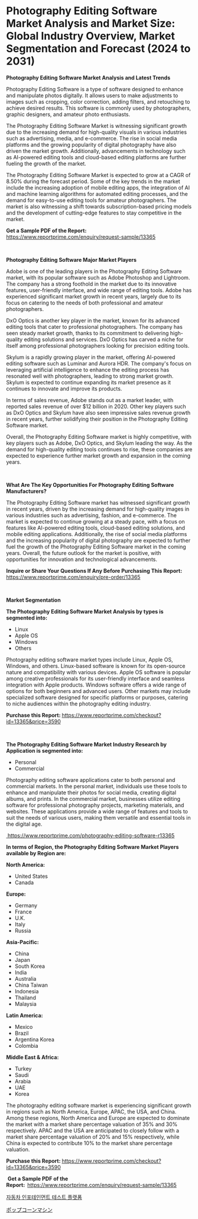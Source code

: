 <p><h1>Photography Editing Software Market Analysis and Market Size: Global Industry Overview, Market Segmentation and Forecast (2024 to 2031)</h1></p><p><strong>Photography Editing Software Market Analysis and Latest Trends</strong></p>
<p><p>Photography Editing Software is a type of software designed to enhance and manipulate photos digitally. It allows users to make adjustments to images such as cropping, color correction, adding filters, and retouching to achieve desired results. This software is commonly used by photographers, graphic designers, and amateur photo enthusiasts.</p><p>The Photography Editing Software Market is witnessing significant growth due to the increasing demand for high-quality visuals in various industries such as advertising, media, and e-commerce. The rise in social media platforms and the growing popularity of digital photography have also driven the market growth. Additionally, advancements in technology such as AI-powered editing tools and cloud-based editing platforms are further fueling the growth of the market.</p><p>The Photography Editing Software Market is expected to grow at a CAGR of 8.50% during the forecast period. Some of the key trends in the market include the increasing adoption of mobile editing apps, the integration of AI and machine learning algorithms for automated editing processes, and the demand for easy-to-use editing tools for amateur photographers. The market is also witnessing a shift towards subscription-based pricing models and the development of cutting-edge features to stay competitive in the market.</p></p>
<p><strong>Get a Sample PDF of the Report:&nbsp;</strong> <a href="https://www.reportprime.com/enquiry/request-sample/13365">https://www.reportprime.com/enquiry/request-sample/13365</a></p>
<p>&nbsp;</p>
<p><strong>Photography Editing Software Major Market Players</strong></p>
<p><p>Adobe is one of the leading players in the Photography Editing Software market, with its popular software such as Adobe Photoshop and Lightroom. The company has a strong foothold in the market due to its innovative features, user-friendly interface, and wide range of editing tools. Adobe has experienced significant market growth in recent years, largely due to its focus on catering to the needs of both professional and amateur photographers.</p><p>DxO Optics is another key player in the market, known for its advanced editing tools that cater to professional photographers. The company has seen steady market growth, thanks to its commitment to delivering high-quality editing solutions and services. DxO Optics has carved a niche for itself among professional photographers looking for precision editing tools.</p><p>Skylum is a rapidly growing player in the market, offering AI-powered editing software such as Luminar and Aurora HDR. The company's focus on leveraging artificial intelligence to enhance the editing process has resonated well with photographers, leading to strong market growth. Skylum is expected to continue expanding its market presence as it continues to innovate and improve its products.</p><p>In terms of sales revenue, Adobe stands out as a market leader, with reported sales revenue of over $12 billion in 2020. Other key players such as DxO Optics and Skylum have also seen impressive sales revenue growth in recent years, further solidifying their position in the Photography Editing Software market.</p><p>Overall, the Photography Editing Software market is highly competitive, with key players such as Adobe, DxO Optics, and Skylum leading the way. As the demand for high-quality editing tools continues to rise, these companies are expected to experience further market growth and expansion in the coming years.</p></p>
<p>&nbsp;</p>
<p><strong>What Are The Key Opportunities For Photography Editing Software Manufacturers?</strong></p>
<p><p>The Photography Editing Software market has witnessed significant growth in recent years, driven by the increasing demand for high-quality images in various industries such as advertising, fashion, and e-commerce. The market is expected to continue growing at a steady pace, with a focus on features like AI-powered editing tools, cloud-based editing solutions, and mobile editing applications. Additionally, the rise of social media platforms and the increasing popularity of digital photography are expected to further fuel the growth of the Photography Editing Software market in the coming years. Overall, the future outlook for the market is positive, with opportunities for innovation and technological advancements.</p></p>
<p><strong>Inquire or Share Your Questions If Any Before Purchasing This Report:</strong> <a href="https://www.reportprime.com/enquiry/pre-order/13365">https://www.reportprime.com/enquiry/pre-order/13365</a></p>
<p>&nbsp;</p>
<p><strong>Market Segmentation</strong></p>
<p><strong>The Photography Editing Software Market Analysis by types is segmented into:</strong></p>
<p><ul><li>Linux</li><li>Apple OS</li><li>Windows</li><li>Others</li></ul></p>
<p><p>Photography editing software market types include Linux, Apple OS, Windows, and others. Linux-based software is known for its open-source nature and compatibility with various devices. Apple OS software is popular among creative professionals for its user-friendly interface and seamless integration with Apple products. Windows software offers a wide range of options for both beginners and advanced users. Other markets may include specialized software designed for specific platforms or purposes, catering to niche audiences within the photography editing industry.</p></p>
<p><strong>Purchase this Report:&nbsp;</strong><a href="https://www.reportprime.com/checkout?id=13365&price=3590">https://www.reportprime.com/checkout?id=13365&price=3590</a></p>
<p>&nbsp;</p>
<p><strong>The Photography Editing Software Market Industry Research by Application is segmented into:</strong></p>
<p><ul><li>Personal</li><li>Commercial</li></ul></p>
<p><p>Photography editing software applications cater to both personal and commercial markets. In the personal market, individuals use these tools to enhance and manipulate their photos for social media, creating digital albums, and prints. In the commercial market, businesses utilize editing software for professional photography projects, marketing materials, and websites. These applications provide a wide range of features and tools to suit the needs of various users, making them versatile and essential tools in the digital age.</p></p>
<p><a href="https://www.reportprime.com/photography-editing-software-r13365">&nbsp;https://www.reportprime.com/photography-editing-software-r13365</a></p>
<p><strong>In terms of Region, the Photography Editing Software Market Players available by Region are:</strong></p>
<p>
    <p> <strong> North America: </strong>
        <ul>
            <li>United States</li>
            <li>Canada</li>
        </ul>
        </p> 
    <p> <strong> Europe: </strong>
        <ul>
            <li>Germany</li>
            <li>France</li>
            <li>U.K.</li>
            <li>Italy</li>
            <li>Russia</li>
        </ul>
        </p> 
    <p> <strong> Asia-Pacific: </strong>
        <ul>
            <li>China</li>
            <li>Japan</li>
            <li>South Korea</li>
            <li>India</li>
            <li>Australia</li>
            <li>China Taiwan</li>
            <li>Indonesia</li>
            <li>Thailand</li>
            <li>Malaysia</li>
        </ul>
        </p> 
    <p> <strong> Latin America: </strong>
        <ul>
            <li>Mexico</li>
            <li>Brazil</li>
            <li>Argentina Korea</li>
            <li>Colombia</li>
        </ul>
        </p> 
    <p> <strong> Middle East & Africa: </strong>
        <ul>
            <li>Turkey</li>
            <li>Saudi</li>
            <li>Arabia</li>
            <li>UAE</li>
            <li>Korea</li>
        </ul>
    </p>
    </p>
<p><p>The photography editing software market is experiencing significant growth in regions such as North America, Europe, APAC, the USA, and China. Among these regions, North America and Europe are expected to dominate the market with a market share percentage valuation of 35% and 30% respectively. APAC and the USA are anticipated to closely follow with a market share percentage valuation of 20% and 15% respectively, while China is expected to contribute 10% to the market share percentage valuation.</p></p>
<p><strong>Purchase this Report: </strong><a href="https://www.reportprime.com/checkout?id=13365&price=3590">https://www.reportprime.com/checkout?id=13365&price=3590</a></p>
<p>&nbsp;<strong>Get a Sample PDF of the Report:&nbsp;&nbsp;</strong><a href="https://www.reportprime.com/enquiry/request-sample/13365">https://www.reportprime.com/enquiry/request-sample/13365</a></p>
<p><strong></strong></p>
<p><p><a href="https://github.com/plelbej847484502/Market-Research-Report-List-1/blob/main/407572322458.md">자동차 인포테인먼트 테스트 플랫폼</a></p><p><a href="https://github.com/oafhukehf4709715/Market-Research-Report-List-1/blob/main/223718124458.md">ポップコーンマシン</a></p></p>